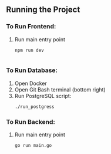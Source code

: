 ## Running the Project


### To Run Frontend:
1. Run main entry point
    ```bash 
    npm run dev



### To Run Database:
1. Open Docker
2. Open Git Bash terminal (bottom right)
3. Run PostgreSQL script:
   ```bash
   ./run_postgress


### To Run Backend:
1. Run main entry point
    ```bash 
    go run main.go
